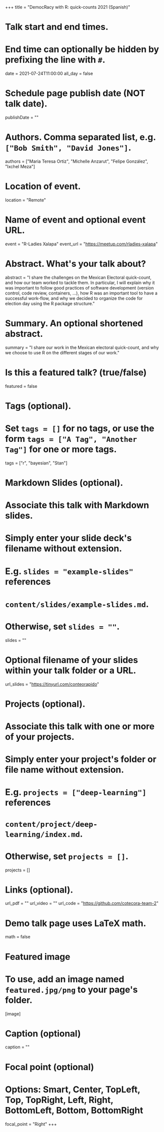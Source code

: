 +++
title = "DemocRacy with R: quick-counts 2021 (Spanish)"

# Talk start and end times.
#   End time can optionally be hidden by prefixing the line with `#`.
date = 2021-07-24T11:00:00
all_day = false

# Schedule page publish date (NOT talk date).
publishDate = ""

# Authors. Comma separated list, e.g. `["Bob Smith", "David Jones"]`.
authors = ["Maria Teresa Ortiz", "Michelle Anzarut", "Felipe González", "Ixchel Meza"]

# Location of event.
location = "Remote"

# Name of event and optional event URL.
event = "R-Ladies Xalapa"
event_url = "https://meetup.com/rladies-xalapa"

# Abstract. What's your talk about?
abstract = "I share the challenges on the Mexican Electoral quick-count, and how our team worked to tackle them. In particular, I will explain why it was important to follow good practices of software development (version control, code review, containers, ...), how R was an important tool to have a successful work-flow, and why we decided to organize the code for election day using the R package structure."

# Summary. An optional shortened abstract.
summary = "I share our work in the Mexican electoral quick-count, and why we choose to use R on the different stages of our work."

# Is this a featured talk? (true/false)
featured = false

# Tags (optional).
#   Set `tags = []` for no tags, or use the form `tags = ["A Tag", "Another Tag"]` for one or more tags.
tags = ["r", "bayesian", "Stan"]

# Markdown Slides (optional).
#   Associate this talk with Markdown slides.
#   Simply enter your slide deck's filename without extension.
#   E.g. `slides = "example-slides"` references 
#   `content/slides/example-slides.md`.
#   Otherwise, set `slides = ""`.
slides = ""

# Optional filename of your slides within your talk folder or a URL.
url_slides = "https://tinyurl.com/conteorapido"

# Projects (optional).
#   Associate this talk with one or more of your projects.
#   Simply enter your project's folder or file name without extension.
#   E.g. `projects = ["deep-learning"]` references 
#   `content/project/deep-learning/index.md`.
#   Otherwise, set `projects = []`.
projects = []

# Links (optional).
url_pdf = ""
url_video = ""
url_code = "https://github.com/cotecora-team-2"

# Demo talk page uses LaTeX math.
math = false

# Featured image
# To use, add an image named `featured.jpg/png` to your page's folder. 
[image]
  # Caption (optional)
  caption = ""

  # Focal point (optional)
  # Options: Smart, Center, TopLeft, Top, TopRight, Left, Right, BottomLeft, Bottom, BottomRight
  focal_point = "Right"
+++
